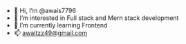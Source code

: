 - 👋 Hi, I’m @awais7796
- 👀 I’m interested in Full stack and Mern stack development
- 🌱 I’m currently learning Frontend 
- 📫 awaitzz49@gmail.com

<!---
awais7796/awais7796 is a ✨ special ✨ repository because its `README.md` (this file) appears on your GitHub profile.
You can click the Preview link to take a look at your changes.
--->
